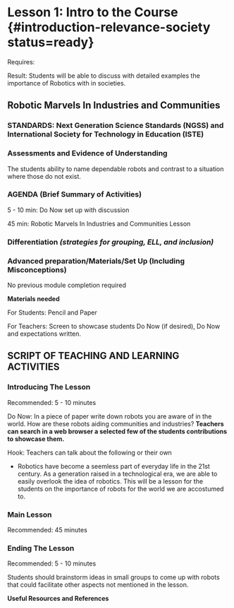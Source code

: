 # Lesson 1: Intro to the Course {#introduction-relevance-society status=ready}

<div class='requirements' markdown='1'>

Requires: 

Result:  Students will be able to discuss with detailed examples the importance of Robotics with in societies.

</div>

## Robotic Marvels In Industries and Communities

### STANDARDS: Next Generation Science Standards (NGSS) and International Society for Technology in Education (ISTE)



### Assessments and Evidence of Understanding

The students ability to name dependable robots and contrast to a situation where those do not exist. 

### AGENDA (Brief Summary of Activities)

5 - 10 min: Do Now set up with discussion

45 min: Robotic Marvels In Industries and Communities Lesson

### Differentiation _(strategies for grouping, ELL, and inclusion)_


### Advanced preparation/Materials/Set Up (Including Misconceptions)

No previous module completion required

**Materials needed**

For Students: Pencil and Paper

For Teachers: Screen to showcase students Do Now (if desired), Do Now and expectations written.


## SCRIPT OF TEACHING AND LEARNING ACTIVITIES


### Introducing The Lesson

Recommended: 5 - 10 minutes 

Do Now: In a piece of paper write down robots you are aware of in the world. How are these robots aiding communities and industries? **Teachers can search in a web browser a selected few of the students contributions to showcase them.**

Hook: Teachers can talk about the following or their own
 
- Robotics have become a seemless part of everyday life in the 21st century. As a generation raised in a technological era, we   are able to easily overlook the idea of robotics. This will be a lesson for the students on the importance of robots for the world we are accostumed to. 

### Main Lesson

Recommended: 45 minutes



### Ending The Lesson

Recommended: 5 - 10 minutes

Students should brainstorm ideas in small groups to come up with robots that could facilitate other aspects not mentioned in the lesson.

**Useful Resources and References**
